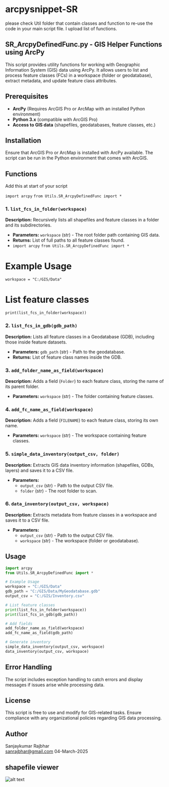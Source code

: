 
# arcpysnippet-SR
please check Util folder that contain classes and function to re-use the code in your main script file. I upload list of functions.
## SR_ArcpyDefinedFunc.py - GIS Helper Functions using ArcPy

This script provides utility functions for working with Geographic Information System (GIS) data using ArcPy. It allows users to list and process feature classes (FCs) in a workspace (folder or geodatabase), extract metadata, and update feature class attributes.

## Prerequisites
- **ArcPy** (Requires ArcGIS Pro or ArcMap with an installed Python environment)
- **Python 3.x** (compatible with ArcGIS Pro)
- **Access to GIS data** (shapefiles, geodatabases, feature classes, etc.)

## Installation
Ensure that ArcGIS Pro or ArcMap is installed with ArcPy available. The script can be run in the Python environment that comes with ArcGIS.

## Functions

Add this at start of your script

`import arcpy`
`from Utils.SR_ArcpyDefinedFunc import *`

### 1. `list_fcs_in_folder(workspace)`
**Description:** Recursively lists all shapefiles and feature classes in a folder and its subdirectories.
- **Parameters:** `workspace` (str) - The root folder path containing GIS data.
- **Returns:** List of full paths to all feature classes found.
- `import arcpy`
`from Utils.SR_ArcpyDefinedFunc import *`

# Example Usage
`workspace = "C:/GIS/Data"`

# List feature classes
`print(list_fcs_in_folder(workspace))`

### 2. `list_fcs_in_gdb(gdb_path)`
**Description:** Lists all feature classes in a Geodatabase (GDB), including those inside feature datasets.
- **Parameters:** `gdb_path` (str) - Path to the geodatabase.
- **Returns:** List of feature class names inside the GDB.

### 3. `add_folder_name_as_field(workspace)`
**Description:** Adds a field (`Folder`) to each feature class, storing the name of its parent folder.
- **Parameters:** `workspace` (str) - The folder containing feature classes.

### 4. `add_fc_name_as_field(workspace)`
**Description:** Adds a field (`FILENAME`) to each feature class, storing its own name.
- **Parameters:** `workspace` (str) - The workspace containing feature classes.

### 5. `simple_data_inventory(output_csv, folder)`
**Description:** Extracts GIS data inventory information (shapefiles, GDBs, layers) and saves it to a CSV file.
- **Parameters:**
  - `output_csv` (str) - Path to the output CSV file.
  - `folder` (str) - The root folder to scan.

### 6. `data_inventory(output_csv, workspace)`
**Description:** Extracts metadata from feature classes in a workspace and saves it to a CSV file.
- **Parameters:**
  - `output_csv` (str) - Path to the output CSV file.
  - `workspace` (str) - The workspace (folder or geodatabase).

## Usage

```python
import arcpy
from Utils.SR_ArcpyDefinedFunc import *

# Example Usage
workspace = "C:/GIS/Data"
gdb_path = "C:/GIS/Data/MyGeodatabase.gdb"
output_csv = "C:/GIS/Inventory.csv"

# List feature classes
print(list_fcs_in_folder(workspace))
print(list_fcs_in_gdb(gdb_path))

# Add fields
add_folder_name_as_field(workspace)
add_fc_name_as_field(gdb_path)

# Generate inventory
simple_data_inventory(output_csv, workspace)
data_inventory(output_csv, workspace)
```

## Error Handling
The script includes exception handling to catch errors and display messages if issues arise while processing data.

## License
This script is free to use and modify for GIS-related tasks. Ensure compliance with any organizational policies regarding GIS data processing.

## Author
Sanjaykumar Rajbhar  
sanrajbhar@gmail.com 
04-March-2025




## shapefile viewer
![alt text](https://github.com/sanrajbhar/arcpysnippet-testing/blob/main/img_shapefileViewer.png)

